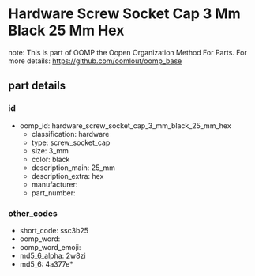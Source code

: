 # Hardware Screw Socket Cap 3 Mm Black 25 Mm Hex  

note: This is part of OOMP the Oopen Organization Method For Parts. For more details: https://github.com/oomlout/oomp_base

##  part details





### id
* oomp_id: hardware_screw_socket_cap_3_mm_black_25_mm_hex
  * classification: hardware
  * type: screw_socket_cap
  * size: 3_mm
  * color: black
  * description_main: 25_mm
  * description_extra: hex
  * manufacturer: 
  * part_number: 

### other_codes
* short_code: ssc3b25
* oomp_word: 
* oomp_word_emoji: 
* md5_6_alpha: 2w8zi
* md5_6: 4a377e* 